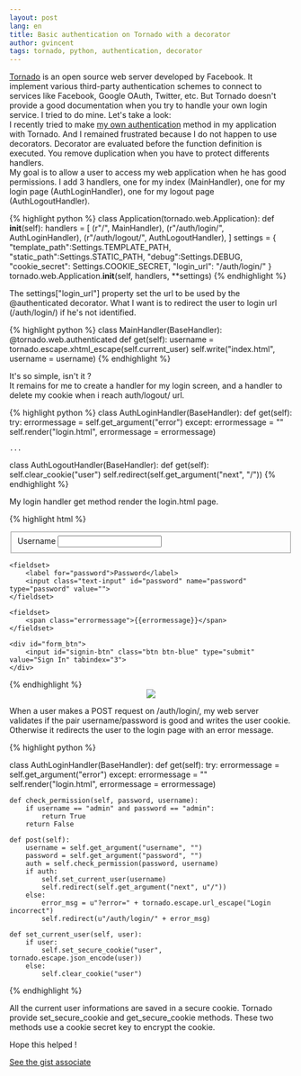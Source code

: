 ```yaml
---
layout: post
lang: en
title: Basic authentication on Tornado with a decorator
author: gvincent
tags: tornado, python, authentication, decorator
---
```

<p>
<a href="http://www.tornadoweb.org/">Tornado</a> is an open source web server developed by Facebook. It implement various third-party authentication schemes to connect to services like Facebook, Google OAuth, Twitter, etc. But Tornado doesn't provide a good documentation when you try to handle your own login service. I tried to do mine. Let's take a look:
<br>
I recently tried to make <a href="/2013/02/09/Basic-authentication-on-Tornado.html">my own authentication</a> method in my application with Tornado. And I remained frustrated because I do not happen to use decorators. Decorator are evaluated before the function definition is executed. You remove duplication when you have to protect differents handlers. 
<br>
My goal is to allow a user to access my web application when he has good permissions. I add 3 handlers, one for my index (MainHandler), one for my login page (AuthLoginHandler), one for my logout page (AuthLogoutHandler). 
</p>

{% highlight python %}
class Application(tornado.web.Application):
    def __init__(self):
        handlers = [
            (r"/", MainHandler),
            (r"/auth/login/", AuthLoginHandler),
            (r"/auth/logout/", AuthLogoutHandler),
        ]
        settings = {
            "template_path":Settings.TEMPLATE_PATH,
            "static_path":Settings.STATIC_PATH,
            "debug":Settings.DEBUG,
            "cookie_secret": Settings.COOKIE_SECRET,
            "login_url": "/auth/login/"
        }
        tornado.web.Application.__init__(self, handlers, **settings)
{% endhighlight %}

The settings\["login_url"\] property set the url to be used by the @authenticated decorator. What I want is to redirect the user to login url (/auth/login/) if he's not identified.

{% highlight python %}
class MainHandler(BaseHandler):
    @tornado.web.authenticated
    def get(self):
        username = tornado.escape.xhtml_escape(self.current_user)
        self.write("index.html", username = username)
{% endhighlight %}

It's so simple, isn't it ?
<br> It remains for me to create a handler for my login screen, and a handler to delete my cookie when i reach auth/logout/ url.

{% highlight python %}
class AuthLoginHandler(BaseHandler):
    def get(self):
        try:
            errormessage = self.get_argument("error")
        except:
            errormessage = ""
        self.render("login.html", errormessage = errormessage)

    ...

class AuthLogoutHandler(BaseHandler):
    def get(self):
        self.clear_cookie("user")
        self.redirect(self.get_argument("next", "/"))
{% endhighlight %}

My login handler get method render the login.html page.

{% highlight html %}
<form action="/auth/login/" method="post" id="login_form">
    <fieldset>
        <label for="username">Username</label>
        <input class="text-input" id="username" name="username" type="text" value="">
    </fieldset>

    <fieldset>
        <label for="password">Password</label>
        <input class="text-input" id="password" name="password" type="password" value="">
    </fieldset>

    <fieldset>
        <span class="errormessage">{{errormessage}}</span>
    </fieldset>

    <div id="form_btn">
        <input id="signin-btn" class="btn btn-blue" type="submit" value="Sign In" tabindex="3">
    </div>
</form>
{% endhighlight %}

<center><img src="https://lh5.googleusercontent.com/-nfy2GESHMmI/URYyQCgy_4I/AAAAAAAAK7U/FA33XlBrjto/s299/login.png"></center>

When a user makes a POST request on /auth/login/, my web server validates if the pair username/password is good and writes the user cookie. Otherwise it redirects the user to the login page with an error message.

{% highlight python %}

class AuthLoginHandler(BaseHandler):
    def get(self):
        try:
            errormessage = self.get_argument("error")
        except:
            errormessage = ""
        self.render("login.html", errormessage = errormessage)

    def check_permission(self, password, username):
        if username == "admin" and password == "admin":
            return True
        return False

    def post(self):
        username = self.get_argument("username", "")
        password = self.get_argument("password", "")
        auth = self.check_permission(password, username)
        if auth:
            self.set_current_user(username)
            self.redirect(self.get_argument("next", u"/"))
        else:
            error_msg = u"?error=" + tornado.escape.url_escape("Login incorrect")
            self.redirect(u"/auth/login/" + error_msg)

    def set_current_user(self, user):
        if user:
            self.set_secure_cookie("user", tornado.escape.json_encode(user))
        else:
            self.clear_cookie("user")

{% endhighlight %}

All the current user informations are saved in a secure cookie. Tornado provide set_secure_cookie and get_secure_cookie methods. These two methods use a cookie secret key to encrypt the cookie.

Hope this helped !

<a href="https://gist.github.com/guillaumevincent/4771570">See the gist associate</a>